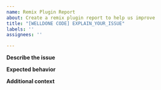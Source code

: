 ```yaml
---
name: Remix Plugin Report
about: Create a remix plugin report to help us improve
title: "[WELLDONE CODE] EXPLAIN_YOUR_ISSUE"
labels: ''
assignees: ''

---
```


**Describe the issue**

<!-- A clear and concise description of what the issue is. -->

**Expected behavior**

<!-- A clear and concise description of what you expected to happen. -->

**Additional context**

<!-- Add any other context about the issue here. -->
